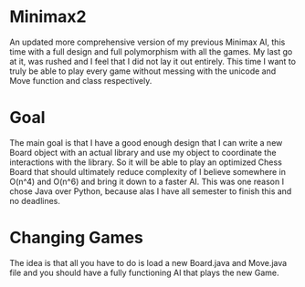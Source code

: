 # Minimax2
An updated more comprehensive version of my previous Minimax AI, this time with a full design and full polymorphism with all the games.
My last go at it, was rushed and I feel that I did not lay it out entirely.
This time I want to truly be able to play every game without messing with the unicode and Move function and class respectively.

# Goal
The main goal is that I have a good enough design that I can write a new Board object with an actual library and use my object to coordinate the interactions with the library. So it will be able to play an optimized Chess Board that should ultimately reduce complexity of I believe somewhere in O(n^4) and O(n^6) and bring it down to a faster AI.
This was one reason I chose Java over Python, because alas I have all semester to finish this and no deadlines.

# Changing Games
The idea is that all you have to do is load a new Board.java and Move.java file and you should have a fully functioning AI that plays the new Game.
